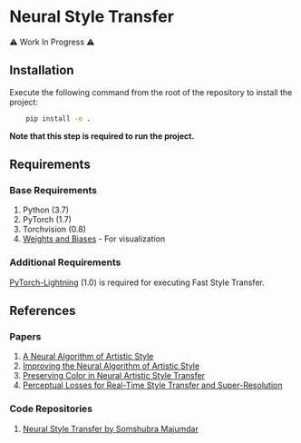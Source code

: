 # Neural Style Transfer

:warning: Work In Progress :warning:

## Installation

Execute the following command from the root of the repository to install the project:

```bash
    pip install -e .
```

**Note that this step is required to run the project.**

## Requirements

### Base Requirements

1. Python (3.7)
2. PyTorch (1.7)
3. Torchvision (0.8)
4. [Weights and Biases](https://github.com/wandb/client) - For visualization

### Additional Requirements

[PyTorch-Lightning](https://github.com/PyTorchLightning/pytorch-lightning) (1.0) is required
for executing Fast Style Transfer.

## References

### Papers

1. [A Neural Algorithm of Artistic Style](https://arxiv.org/abs/1508.06576)
2. [Improving the Neural Algorithm of Artistic Style](https://arxiv.org/abs/1605.04603)
3. [Preserving Color in Neural Artistic Style Transfer](https://arxiv.org/abs/1606.05897)
4. [Perceptual Losses for Real-Time Style Transfer and Super-Resolution](https://arxiv.org/abs/1603.08155)

### Code Repositories

1. [Neural Style Transfer by Somshubra Majumdar](https://github.com/titu1994/Neural-Style-Transfer)
